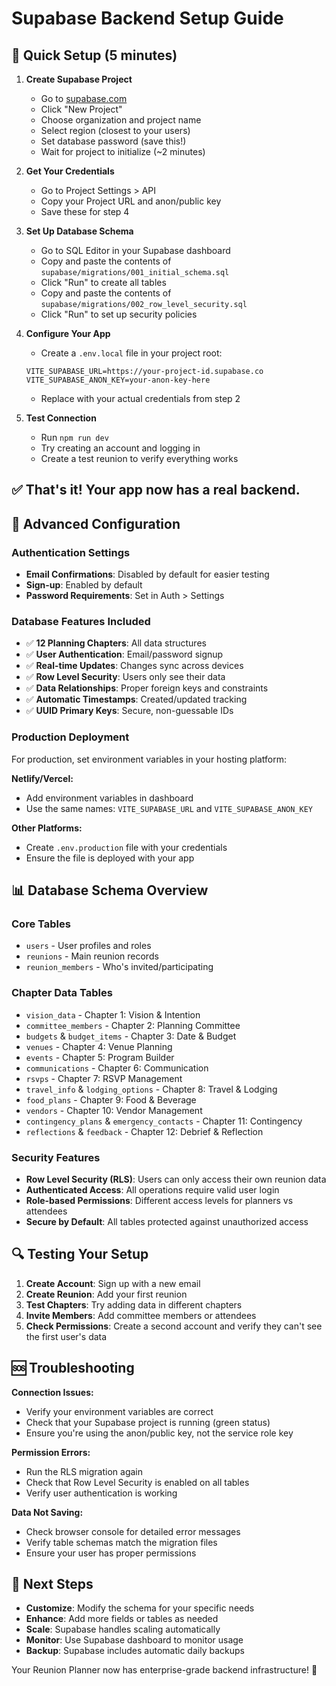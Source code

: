 # Supabase Backend Setup Guide

## 🚀 Quick Setup (5 minutes)

1. **Create Supabase Project**
   - Go to [supabase.com](https://supabase.com)
   - Click "New Project"
   - Choose organization and project name
   - Select region (closest to your users)
   - Set database password (save this!)
   - Wait for project to initialize (~2 minutes)

2. **Get Your Credentials**
   - Go to Project Settings > API
   - Copy your Project URL and anon/public key
   - Save these for step 4

3. **Set Up Database Schema**
   - Go to SQL Editor in your Supabase dashboard
   - Copy and paste the contents of `supabase/migrations/001_initial_schema.sql`
   - Click "Run" to create all tables
   - Copy and paste the contents of `supabase/migrations/002_row_level_security.sql`
   - Click "Run" to set up security policies

4. **Configure Your App**
   - Create a `.env.local` file in your project root:
   ```env
   VITE_SUPABASE_URL=https://your-project-id.supabase.co
   VITE_SUPABASE_ANON_KEY=your-anon-key-here
   ```
   - Replace with your actual credentials from step 2

5. **Test Connection**
   - Run `npm run dev`
   - Try creating an account and logging in
   - Create a test reunion to verify everything works

## ✅ That's it! Your app now has a real backend.

## 🔧 Advanced Configuration

### Authentication Settings
- **Email Confirmations**: Disabled by default for easier testing
- **Sign-up**: Enabled by default
- **Password Requirements**: Set in Auth > Settings

### Database Features Included
- ✅ **12 Planning Chapters**: All data structures
- ✅ **User Authentication**: Email/password signup
- ✅ **Real-time Updates**: Changes sync across devices
- ✅ **Row Level Security**: Users only see their data
- ✅ **Data Relationships**: Proper foreign keys and constraints
- ✅ **Automatic Timestamps**: Created/updated tracking
- ✅ **UUID Primary Keys**: Secure, non-guessable IDs

### Production Deployment
For production, set environment variables in your hosting platform:

**Netlify/Vercel:**
- Add environment variables in dashboard
- Use the same names: `VITE_SUPABASE_URL` and `VITE_SUPABASE_ANON_KEY`

**Other Platforms:**
- Create `.env.production` file with your credentials
- Ensure the file is deployed with your app

## 📊 Database Schema Overview

### Core Tables
- `users` - User profiles and roles
- `reunions` - Main reunion records
- `reunion_members` - Who's invited/participating

### Chapter Data Tables
- `vision_data` - Chapter 1: Vision & Intention
- `committee_members` - Chapter 2: Planning Committee
- `budgets` & `budget_items` - Chapter 3: Date & Budget
- `venues` - Chapter 4: Venue Planning
- `events` - Chapter 5: Program Builder
- `communications` - Chapter 6: Communication
- `rsvps` - Chapter 7: RSVP Management
- `travel_info` & `lodging_options` - Chapter 8: Travel & Lodging
- `food_plans` - Chapter 9: Food & Beverage
- `vendors` - Chapter 10: Vendor Management
- `contingency_plans` & `emergency_contacts` - Chapter 11: Contingency
- `reflections` & `feedback` - Chapter 12: Debrief & Reflection

### Security Features
- **Row Level Security (RLS)**: Users can only access their own reunion data
- **Authenticated Access**: All operations require valid user login
- **Role-based Permissions**: Different access levels for planners vs attendees
- **Secure by Default**: All tables protected against unauthorized access

## 🔍 Testing Your Setup

1. **Create Account**: Sign up with a new email
2. **Create Reunion**: Add your first reunion
3. **Test Chapters**: Try adding data in different chapters
4. **Invite Members**: Add committee members or attendees
5. **Check Permissions**: Create a second account and verify they can't see the first user's data

## 🆘 Troubleshooting

**Connection Issues:**
- Verify your environment variables are correct
- Check that your Supabase project is running (green status)
- Ensure you're using the anon/public key, not the service role key

**Permission Errors:**
- Run the RLS migration again
- Check that Row Level Security is enabled on all tables
- Verify user authentication is working

**Data Not Saving:**
- Check browser console for detailed error messages
- Verify table schemas match the migration files
- Ensure your user has proper permissions

## 🎯 Next Steps

- **Customize**: Modify the schema for your specific needs
- **Enhance**: Add more fields or tables as needed
- **Scale**: Supabase handles scaling automatically
- **Monitor**: Use Supabase dashboard to monitor usage
- **Backup**: Supabase includes automatic daily backups

Your Reunion Planner now has enterprise-grade backend infrastructure! 🎉